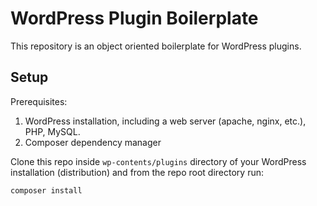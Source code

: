 # WordPress Plugin Boilerplate

This repository is an object oriented boilerplate for WordPress plugins.

## Setup

Prerequisites:
1. WordPress installation, including a web server (apache, nginx, etc.), PHP, MySQL.
2. Composer dependency manager

Clone this repo inside `wp-contents/plugins` directory of your WordPress installation (distribution) and from the repo root directory run:

```shell
composer install
```
